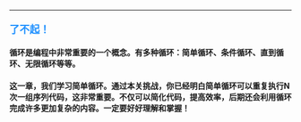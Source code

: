 ----------

#### <font color=#1E90FF size=4>**了不起！**</font>



#### 循环是编程中非常重要的一个概念。有多种循环：简单循环、条件循环、直到循环、无限循环等等。
#### 这一章，我们学习简单循环。通过本关挑战，你已经明白简单循环可以重复执行N次一组序列代码，这非常重要。不仅可以简化代码，提高效率，后期还会利用循环完成许多更加复杂的内容。一定要好好理解和掌握！